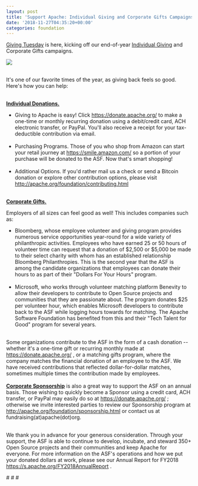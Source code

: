 ```yaml
---
layout: post
title: 'Support Apache: Individual Giving and Corporate Gifts Campaigns'
date: '2018-11-27T04:35:20+00:00'
categories: foundation
---
```

<div> 
    <p><a href="https://www.givingtuesday.org/">Giving Tuesday</a> is here, kicking off our end-of-year <a href="https://twitter.com/TheASF/status/1067252730278891520">Individual Giving</a> and Corporate Gifts campaigns.</p> 
    <p><img src="https://blogs.apache.org/foundation/mediaresource/d0e5761d-acc7-4551-b820-046275d18751" /> </p> 
  </div> 
  <div><br /></div> 
  <div>It's one of our favorite times of the year, as giving back feels so good. Here's how you can help:</div> 
  <div><br /></div> 
  <div> 
    <p><strong><u>Individual Donations. </u></strong></p> 
    <p> </p> 
    <ul> 
      <li>Giving to Apache is easy! Click <a href="https://donate.apache.org/">https://donate.apache.org/</a> to make a one-time or monthly recurring donation using a debit/credit card, ACH electronic transfer, or PayPal. You'll also receive a receipt for your tax-deductible contribution via email.<br /><br /></li> 
      <li>Purchasing Programs. Those of you who shop from Amazon can start your retail journey at <a href="https://smile.amazon.com/">https://smile.amazon.com/</a> so a portion of your purchase will be donated to the ASF. Now that's smart shopping!<br /><br /></li> 
      <li>Additional Options. If you'd rather mail us a check or send a Bitcoin donation or explore other contribution options, please visit <a href="http://apache.org/foundation/contributing.html">http://apache.org/foundation/contributing.html</a><br /><br /></li> 
    </ul> 
  </div> 
  <div> 
    <p><strong><u>Corporate Gifts.</u></strong> </p> 
    <p>Employers of all sizes can feel good as well! This includes companies such as:</p> 
    <p> </p> 
    <ul> 
      <li>Bloomberg, whose employee volunteer and giving program provides numerous service opportunities year-round for a wide variety of philanthropic activities. Employees who have earned 25 or 50 hours of volunteer time can request that a donation of $2,500 or $5,000 be made to their select charity with whom has an established relationship Bloomberg Philanthropies. This is the second year that the ASF is among the candidate organizations that employees can donate their hours to as part of their &quot;Dollars For Your Hours&quot; program.<br /><br /></li> 
      <li>Microsoft, who works through volunteer matching platform Benevity to allow their developers to contribute to Open Source projects and communities that they are passionate about. The program donates $25 per volunteer hour, which enables Microsoft developers to contribute back to the ASF while logging hours towards for matching. The Apache Software Foundation has benefited from this and their &quot;Tech Talent for Good&quot; program for several years.<br /><br /></li> 
    </ul> 
  </div> 
  <div>Some organizations contribute to the ASF in the form of a cash donation --whether it's a one-time gift or recurring monthly made at <a href="https://donate.apache.org/">https://donate.apache.org/</a> , or a matching gifts program, where the company matches the financial donation of an employee to the ASF. We have received contributions that reflected dollar-for-dollar matches, sometimes multiple times the contribution made by employees.</div> 
  <div><br /></div> 
  <div><strong><u>Corporate Sponsorship</u></strong> is also a great way to support the ASF on an annual basis. Those wishing to quickly become a Sponsor using a credit card, ACH transfer, or PayPal may easily do so at <a href="https://donate.apache.org/">https://donate.apache.org/</a> ; otherwise we invite interested parties to review our Sponsorship program at <a href="http://apache.org/foundation/sponsorship.html">http://apache.org/foundation/sponsorship.html</a> or contact us at fundraising(at)apache(dot)org.</div> 
  <div><br /></div> 
  <div> 
    <p>We thank you in advance for your generous consideration. Through your support, the ASF is able to continue to develop, incubate, and steward 350+ Open Source projects and their communities and keep Apache for everyone. For more information on the ASF's operations and how we put your donated dollars at work, please see our Annual Report for FY2018 <a href="https://s.apache.org/FY2018AnnualReport">https://s.apache.org/FY2018AnnualReport</a> .</p> 
    <p> </p> 
    <p># # #&nbsp;</p> 
  </div>
